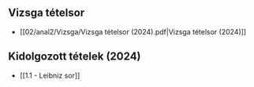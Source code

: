 ## Vizsga tételsor
- [[02/anal2/Vizsga/Vizsga tételsor (2024).pdf|Vizsga tételsor (2024)]]
## Kidolgozott tételek (2024)
- [[1.1 - Leibniz sor]]
